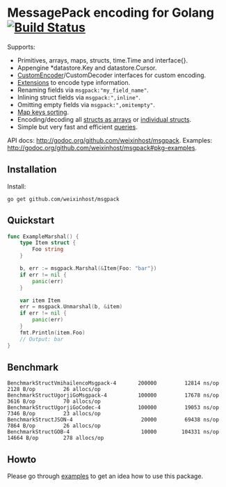 # MessagePack encoding for Golang [![Build Status](https://travis-ci.org/vmihailenco/msgpack.svg?branch=v2)](https://travis-ci.org/vmihailenco/msgpack)

Supports:
- Primitives, arrays, maps, structs, time.Time and interface{}.
- Appengine *datastore.Key and datastore.Cursor.
- [CustomEncoder](http://godoc.org/github.com/weixinhost/msgpack#example-CustomEncoder)/CustomDecoder interfaces for custom encoding.
- [Extensions](http://godoc.org/github.com/weixinhost/msgpack#example-RegisterExt) to encode type information.
- Renaming fields via `msgpack:"my_field_name"`.
- Inlining struct fields via `msgpack:",inline"`.
- Omitting empty fields via `msgpack:",omitempty"`.
- [Map keys sorting](https://godoc.org/github.com/weixinhost/msgpack#Encoder.SortMapKeys).
- Encoding/decoding all [structs as arrays](https://godoc.org/github.com/weixinhost/msgpack#Encoder.StructAsArray) or [individual structs](https://godoc.org/github.com/weixinhost/msgpack#example-Marshal--AsArray).
- Simple but very fast and efficient [queries](https://godoc.org/github.com/weixinhost/msgpack#example-Decoder-Query).

API docs: http://godoc.org/github.com/weixinhost/msgpack.
Examples: http://godoc.org/github.com/weixinhost/msgpack#pkg-examples.

## Installation

Install:

```shell
go get github.com/weixinhost/msgpack
```

## Quickstart

```go
func ExampleMarshal() {
	type Item struct {
		Foo string
	}

	b, err := msgpack.Marshal(&Item{Foo: "bar"})
	if err != nil {
		panic(err)
	}

	var item Item
	err = msgpack.Unmarshal(b, &item)
	if err != nil {
		panic(err)
	}
	fmt.Println(item.Foo)
	// Output: bar
}
```

## Benchmark

```
BenchmarkStructVmihailencoMsgpack-4   	  200000	     12814 ns/op	    2128 B/op	      26 allocs/op
BenchmarkStructUgorjiGoMsgpack-4      	  100000	     17678 ns/op	    3616 B/op	      70 allocs/op
BenchmarkStructUgorjiGoCodec-4        	  100000	     19053 ns/op	    7346 B/op	      23 allocs/op
BenchmarkStructJSON-4                 	   20000	     69438 ns/op	    7864 B/op	      26 allocs/op
BenchmarkStructGOB-4                  	   10000	    104331 ns/op	   14664 B/op	     278 allocs/op
```

## Howto

Please go through [examples](http://godoc.org/github.com/weixinhost/msgpack#pkg-examples) to get an idea how to use this package.

